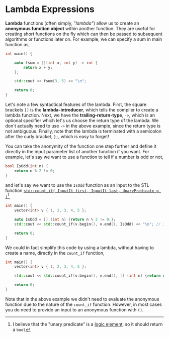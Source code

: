 # Lambda Expressions

**Lambda** functions (often simply, *"lambda"*) allow us to create an **anonymous function object** within another function. They are useful for creating short functions on the fly which can then be passed to subsequent algorithms or functions later on. For example, we can specify a sum in main function as,

```cpp
int main() {

    auto fsum = [](int x, int y) -> int {
        return x + y;
    };

    std::cout << fsum(3, 5) << "\n";

    return 0;
}
```

Let's note a few syntactical features of the lambda. First, the square brackets `[]` is the **lambda-introducer**, which tells the compiler to create a lambda function. Next, we have the **trailing-return-type**, `->`, which is an optional specifier which let's us choose the return type of the lambda. We don't actually need to use `->` in the above example, since the return type is not ambiguous. Finally, note that the lambda is terminated with a semicolon after the curly bracket, `};`, which is easy to forget!

You can take the anonymity of the function one step further and define it directly in the input parameter list of another function if you want. For example, let's say we want to use a function to tell if a number is odd or not,

```cpp
bool IsOdd(int n) {
    return n % 2 != 0;
}
```

and let's say we want to use the `IsOdd` function as an input to the STL function [`std::count_if( InputIt first, InputIt last, UnaryPredicate p )`](https://en.cppreference.com/w/cpp/algorithm/count)[^1],

[^1]: I believe that the "unary predicate" is a [logic element](https://en.wikipedia.org/wiki/Predicate_(mathematical_logic)), so it should return a `bool`

```cpp
int main() {
    vector<int> v { 1, 2, 3, 4, 5 };

    auto IsOdd = [] (int n) {return n % 2 != 0;};
    std::cout << std::count_if(v.begin(), v.end(), IsOdd) << "\n"; // 3

    return 0;
}
```

We could in fact simplify this code by using a lambda, without having to create a name, directly in the `count_if` function,

```cpp
int main() {
    vector<int> v { 1, 2, 3, 4, 5 };

    std::cout << std::count_if(v.begin(), v.end(), [] (int n) {return n % 2 != 0;}) << "\n";

    return 0;
}
```

Note that in the above example we didn't need to evaluate the anonymous function due to the nature of the `count_if` function. However, in most cases you do need to provide an input to an anonymous function with `()`.
